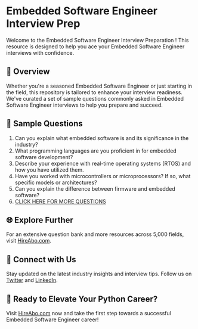 # Embedded Software Engineer Interview Prep

Welcome to the Embedded Software Engineer Interview Preparation ! This resource is designed to help you ace your Embedded Software Engineer interviews with confidence.

## 🚀 Overview

Whether you're a seasoned Embedded Software Engineer or just starting in the field, this repository is tailored to enhance your interview readiness. We've curated a set of sample questions commonly asked in Embedded Software Engineer interviews to help you prepare and succeed.

## 📝 Sample Questions

1. Can you explain what embedded software is and its significance in the industry?
2. What programming languages are you proficient in for embedded software development?
3. Describe your experience with real-time operating systems (RTOS) and how you have utilized them.
4. Have you worked with microcontrollers or microprocessors? If so, what specific models or architectures?
5. Can you explain the difference between firmware and embedded software?
6. [CLICK HERE FOR MORE QUESTIONS](https://hireabo.com/job/0_0_77/Embedded%20Software%20Engineer)

## 🌐 Explore Further

For an extensive question bank and more resources across 5,000 fields, visit [HireAbo.com](https://www.hireabo.com).

## 📱 Connect with Us

Stay updated on the latest industry insights and interview tips. Follow us on [Twitter](https://twitter.com/hireabo) and [LinkedIn](https://www.linkedin.com/in/hire-abo-3609972a8/).

## 🚀 Ready to Elevate Your Python Career?

Visit [HireAbo.com](https://www.hireabo.com) now and take the first step towards a successful Embedded Software Engineer career!